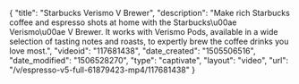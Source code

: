 {
    "title": "Starbucks Verismo V Brewer",
    "description": "Make rich Starbucks coffee and espresso shots at home with the Starbucks\u00ae Verismo\u00ae V Brewer. It works with Verismo Pods, available in a wide selection of tasting notes and roasts, to expertly brew the coffee drinks you love most.",
    "videoid": "117681438",
    "date_created": "1505506516",
    "date_modified": "1506528270",
    "type": "captivate",
    "layout": "video",
    "url": "\/v\/espresso-v5-full-61879423-mp4\/117681438"
}
